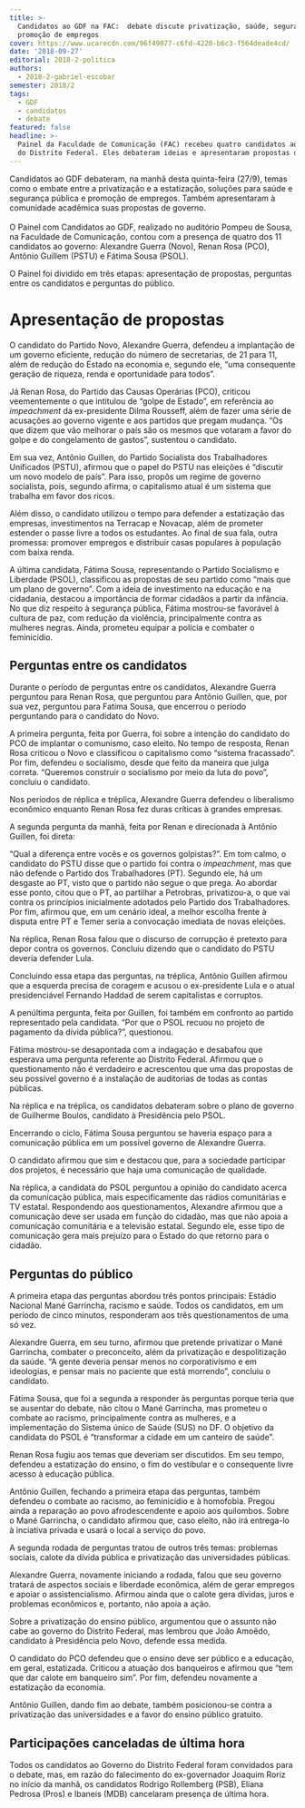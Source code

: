 ```yaml
---
title: >-
  Candidatos ao GDF na FAC:  debate discute privatização, saúde, segurança e
  promoção de empregos
cover: https://www.ucarecdn.com/96f49077-c6fd-4220-b6c3-f564deade4cd/
date: '2018-09-27'
editorial: 2018-2-politica
authors:
  - 2018-2-gabriel-escobar
semester: 2018/2
tags:
  - GDF
  - candidatos
  - debate
featured: false
headline: >-
  Painel da Faculdade de Comunicação (FAC) recebeu quatro candidatos ao governo
  do Distrito Federal. Eles debateram ideias e apresentaram propostas de governo
---
```

Candidatos ao GDF debateram, na manhã desta quinta-feira (27/9), temas como o embate entre a privatização e a estatização, soluções para saúde e segurança pública e promoção de empregos. Também apresentaram à comunidade acadêmica suas propostas de governo.\
\
O Painel com Candidatos ao GDF, realizado no auditório Pompeu de Sousa, na Faculdade de Comunicação, contou com a presença de quatro dos 11 candidatos ao governo: Alexandre Guerra (Novo), Renan Rosa (PCO), Antônio Guillem (PSTU) e Fátima Sousa (PSOL).

O Painel foi dividido em três etapas: apresentação de propostas, perguntas entre os candidatos e perguntas do público.

# Apresentação de propostas

O candidato do Partido Novo, Alexandre Guerra, defendeu a implantação de um governo eficiente, redução do número de secretarias, de 21 para 11, além de redução do Estado na economia e, segundo ele, “uma consequente geração de riqueza, renda e oportunidade para todos”.

Já Renan Rosa, do Partido das Causas Operárias (PCO), criticou veementemente o que intitulou de “golpe de Estado”, em referência ao _impeachment_ da ex-presidente Dilma Rousseff, além de fazer uma série de acusações ao governo vigente e aos partidos que pregam mudança. “Os que dizem que vão melhorar o país são os mesmos que votaram a favor do golpe e do congelamento de gastos”, sustentou o candidato.

Em sua vez, Antônio Guillen, do Partido Socialista dos Trabalhadores Unificados (PSTU), afirmou que o papel do PSTU nas eleições é “discutir um novo modelo de país”. Para isso, propôs um regime de governo socialista, pois, segundo afirma, o capitalismo atual é um sistema que trabalha em favor dos ricos.

Além disso, o candidato utilizou o tempo para defender a estatização das empresas, investimentos na Terracap e Novacap, além de prometer estender o passe livre a todos os estudantes. Ao final de sua fala, outra promessa: promover empregos e distribuir casas populares à população com baixa renda.

A última candidata, Fátima Sousa, representando o Partido Socialismo e Liberdade (PSOL), classificou as propostas de seu partido como “mais que um plano de governo”. Com a ideia de investimento na educação e na cidadania, destacou a importância de formar cidadãos a partir da infância. No que diz respeito à segurança pública, Fátima mostrou-se favorável à cultura de paz, com redução da violência, principalmente contra as mulheres negras. Ainda, prometeu equipar a polícia e combater o feminicídio.

## Perguntas entre os candidatos

Durante o período de perguntas entre os candidatos, Alexandre Guerra perguntou para Renan Rosa, que perguntou para Antônio Guillen, que, por sua
 vez, perguntou para Fatima Sousa, que encerrou o período perguntando para o candidato do Novo.

A primeira pergunta, feita por Guerra, foi sobre a intenção do candidato do PCO de implantar o comunismo, caso eleito. No tempo de resposta, Renan Rosa criticou o Novo e classificou o capitalismo como “sistema fracassado”. Por fim, defendeu o socialismo, desde que feito da maneira que julga correta. “Queremos construir o socialismo por meio da luta do povo”, concluiu o candidato.

Nos períodos de réplica e tréplica, Alexandre Guerra defendeu o liberalismo econômico enquanto Renan Rosa fez duras críticas à grandes empresas.

A segunda pergunta da manhã, feita por Renan e direcionada à Antônio Guillen, foi direta:

“Qual a diferença entre vocês e os governos golpistas?”. Em tom calmo, o candidato do PSTU disse que o partido foi contra o _impeachment_, mas que não defende o Partido dos Trabalhadores (PT). Segundo ele, há um desgaste ao PT, visto que o partido não segue o que prega. Ao abordar esse ponto, citou que o PT, ao partilhar a Petrobras, privatizou-a, o que vai contra os princípios inicialmente adotados pelo Partido dos Trabalhadores. Por fim, afirmou que, em um cenário ideal, a melhor escolha frente à disputa entre PT e Temer seria a convocação imediata de novas eleições.

Na réplica, Renan Rosa falou que o discurso de corrupção é pretexto para depor contra os governos. Concluiu dizendo que o candidato do PSTU deveria defender Lula.

Concluindo essa etapa das perguntas, na tréplica, Antônio Guillen afirmou que a esquerda precisa de coragem e acusou o ex-presidente Lula e o atual presidenciável Fernando Haddad de serem capitalistas e corruptos.

A penúltima pergunta, feita por Guillen, foi também em confronto ao partido representado pela candidata. “Por que o PSOL recuou no projeto de pagamento da dívida pública?”, questionou.

Fátima mostrou-se desapontada com a indagação e desabafou que esperava uma pergunta referente ao Distrito Federal. Afirmou que o questionamento não é verdadeiro e acrescentou que uma das propostas de seu possível governo é a instalação de auditorias de todas as contas públicas.

Na réplica e na tréplica, os candidatos debateram sobre o plano de governo de Guilherme Boulos, candidato à Presidência pelo PSOL.

Encerrando o ciclo, Fátima Sousa perguntou se haveria espaço para a comunicação pública em um possível governo de Alexandre Guerra.

O candidato afirmou que sim e destacou que, para  a sociedade participar dos projetos, é necessário que haja uma comunicação de qualidade.

Na réplica, a candidata do PSOL perguntou a opinião do candidato acerca da comunicação pública, mais especificamente das rádios comunitárias e TV estatal. Respondendo aos questionamentos, Alexandre afirmou que a comunicação deve ser usada em função do cidadão, mas que não apoia a comunicação comunitária e a televisão estatal. Segundo ele, esse tipo de comunicação gera mais prejuízo para o Estado do que retorno para o cidadão.

## Perguntas do público

A primeira etapa das perguntas abordou três pontos principais: Estádio Nacional Mané Garrincha, racismo e saúde. Todos os candidatos, em um período de cinco minutos, responderam aos três questionamentos de uma só vez.

Alexandre Guerra, em seu turno, afirmou que pretende privatizar o Mané Garrincha, combater o preconceito, além da privatização e despolitização da saúde. “A gente deveria pensar menos no corporativismo e em ideologias, e pensar mais no paciente que está morrendo”, concluiu o candidato.

Fátima Sousa, que foi a segunda a responder às perguntas porque teria que se ausentar do debate, não citou o Mané Garrincha, mas prometeu o combate ao racismo, principalmente contra as mulheres, e a implementação do Sistema único de Saúde (SUS) no DF. O objetivo da candidata do PSOL é “transformar a cidade em um canteiro de saúde”.

Renan Rosa fugiu aos temas que deveriam ser discutidos. Em seu tempo, defendeu a estatização do ensino, o fim do vestibular e o consequente livre acesso à educação pública.

Antônio Guillen, fechando a primeira etapa das perguntas, também defendeu o combate ao racismo, ao feminicídio e à homofobia. Pregou ainda a reparação ao povo afrodescendente e apoio aos quilombos. Sobre o Mané Garrincha, o candidato afirmou que, caso eleito, não irá entrega-lo à inciativa privada e usará o local a serviço do povo.

A segunda rodada de perguntas tratou de outros três temas: problemas sociais, calote da dívida pública e privatização das universidades públicas.

Alexandre Guerra, novamente iniciando a rodada, falou que seu governo tratará de aspectos sociais e liberdade econômica, além de gerar empregos e apoiar o assistencialismo. Afirmou ainda que o calote gera dívidas, juros e problemas econômicos e, portanto, não apoia a ação.

Sobre a privatização do ensino público, argumentou que o assunto não cabe ao governo do Distrito Federal, mas lembrou que João Amoêdo, candidato à Presidência pelo Novo, defende essa medida.

O candidato do PCO defendeu que o ensino deve ser público e a educação, em geral, estatizada. Criticou a atuação dos banqueiros e afirmou que “tem que dar calote em banqueiro sim”. Por fim, defendeu novamente a estatização da economia.

Antônio Guillen, dando fim ao debate, também posicionou-se contra a privatização das universidades e a favor do ensino público gratuito.

## Participações canceladas de última hora

Todos os candidatos ao Governo do Distrito Federal foram convidados para o debate, mas, em razão do falecimento do ex-governador Joaquim Roriz no início da manhã, os candidatos Rodrigo Rollemberg (PSB), Eliana Pedrosa (Pros) e Ibaneis (MDB)  cancelaram presença de última hora.
